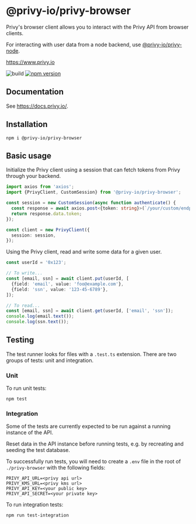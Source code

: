 # @privy-io/privy-browser

Privy's browser client allows you to interact with the Privy API from browser clients.

For interacting with user data from a node backend, use [@privy-io/privy-node](https://www.npmjs.com/package/@privy-io/privy-node).

https://www.privy.io

![build](https://github.com/privy-io/privy-js/actions/workflows/tests.yml/badge.svg)
[![npm version](https://badge.fury.io/js/@privy-io%2Fprivy-browser.svg)](https://www.npmjs.com/package/@privy-io/privy-browser)

## Documentation

See https://docs.privy.io/.

## Installation

```
npm i @privy-io/privy-browser
```

## Basic usage

Initialize the Privy client using a session that can fetch tokens from Privy through your backend.

```typescript
import axios from 'axios';
import {PrivyClient, CustomSession} from '@privy-io/privy-browser';

const session = new CustomSession(async function authenticate() {
  const response = await axios.post<{token: string}>(`/your/custom/endpoint`);
  return response.data.token;
});

const client = new PrivyClient({
  session: session,
});
```

Using the Privy client, read and write some data for a given user.

```typescript
const userId = '0x123';

// To write...
const [email, ssn] = await client.put(userId, [
  {field: 'email', value: 'foo@example.com'},
  {field: 'ssn', value: '123-45-6789'},
]);

// To read...
const [email, ssn] = await client.get(userId, ['email', 'ssn']);
console.log(email.text());
console.log(ssn.text());
```

## Testing

The test runner looks for files with a `.test.ts` extension. There are two groups of tests: unit and integration.

### Unit

To run unit tests:

```
npm test
```

### Integration

Some of the tests are currently expected to be run against a running instance of the API.

Reset data in the API instance before running tests, e.g. by recreating and seeding the test database.

To successfully run tests, you will need to create a `.env` file in the root of `./privy-browser` with the following fields:

```
PRIVY_API_URL=<privy api url>
PRIVY_KMS_URL=<privy kms url>
PRIVY_API_KEY=<your public key>
PRIVY_API_SECRET=<your private key>
```

To run integration tests:

```
npm run test-integration
```
